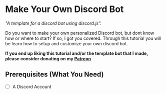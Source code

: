 # Make Your Own Discord Bot
*"A template for a discord bot using discord.js".*

Do you want to make your own personalized Discord bot, but dont know how or where to start?
If so, I got you covered. Through this tutorial you will be learn how to setup and customize your own discord bot. 

__If you end up liking this tutorial and/or the template bot that I made, please consider donating on my [Patreon](https://patreon.com/corenebula)__

## Prerequisites (What You Need)
- [ ] A Discord Account

